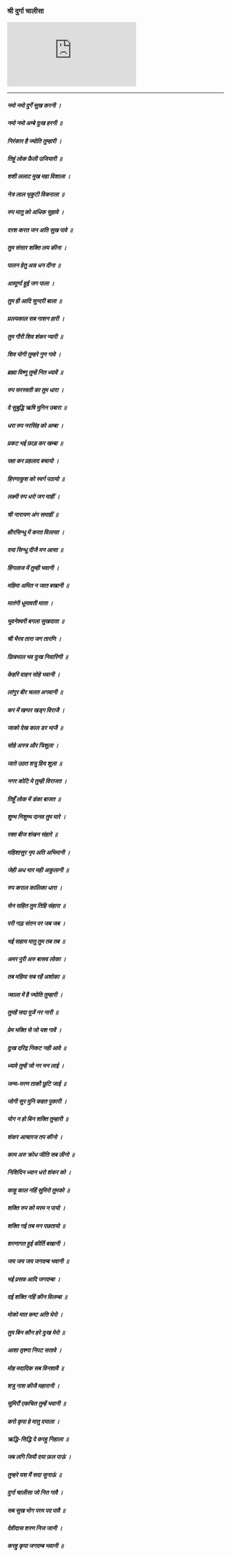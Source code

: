 ### श्री दुर्गा चालीसा

<iframe src="https://www.youtube.com/embed/zvRmYTkrBJE" title="YouTube video player" frameborder="0" allow="accelerometer; autoplay; clipboard-write; encrypted-media; gyroscope; picture-in-picture" allowfullscreen></iframe>

---

##### नमो नमो दुर्गे सुख करनी ।
##### नमो नमो अम्बे दुःख हरनी ॥

##### निरंकार है ज्योति तुम्हारी ।
##### तिहूं लोक फ़ैली उजियारी ॥

##### शशी ललाट मुख महा विशाला ।
##### नेत्र लाल भृकुटी विकराला ॥

##### रुप मातु को अधिक सुहावे ।
##### दरश करत जन अति सुख पावे ॥

##### तुम संसार शक्ति लय कीना ।
##### पालन हेतु अन्न धन दीना ॥

##### अन्न्पूर्णा हूई जग पाला ।
##### तुम ही आदि सुन्दरी बाला ॥

##### प्रलयकाल सब नाशन हारी ।
##### तुम गौरी शिव शंकर प्यारी ॥

##### शिव योगी तुम्हरे गुण गावे ।
##### ब्रह्मा विष्णु तुम्हें नित ध्यावें ॥

##### रुप सरस्वती का तुम धारा ।
##### दे सुबुद्धि ऋषि मुनिन उबारा ॥

##### धरा रुप नरसिंह को अम्बा ।
##### प्रकट भई फ़ाड़ कर खम्बा ॥

##### रक्षा कर प्रहलाद बचायो ।
##### हिरणाकुश को स्वर्ग पठायो ॥

##### लक्ष्मी रुप धरो जग माहीं ।
##### श्री नारायण अंग समाहीं ॥

##### क्षीरसिन्धु में करत विलासा ।
##### दया सिन्धु दीजै मन आसा ॥

##### हिंगलाज में तुम्ही भवानी ।
##### महिमा अमित न जात बखानी ॥

##### मातंगी धूमावती माता ।
##### भूवनेश्वरी बगला सुखदाता ॥

##### श्री भैरव तारा जग तारणि ।
##### छिन्नभाल भव दुःख निवारिणी ॥

##### केहरि वाहन सोहे भवानी ।
##### लांगुर बीर चलत अगवानी ॥

##### कर में खप्पर खड्ग विराजै ।
##### जाको देख काल डर भाजै ॥

##### सोहे अस्त्र और त्रिशूला ।
##### जाते उठत शत्रु हिय शूला ॥

##### नगर कोटि मे तुम्ही विराजत ।
##### तिहूँ लोक में डंका बाजत ॥

##### शुम्भ निशुम्भ दानव तुम मारे ।
##### रक्त बीज शंखन संहारे ॥

##### महिशासुर नृप अति अभिमानी ।
##### जेही अध भार मही अकुलानी ॥

##### रुप कराल कालिका धारा ।
##### सेन सहित तुम तिहि संहारा ॥

##### परी गाढ़ संतन पर जब जब ।
##### भई सहाय मातु तुम तब तब ॥

##### अमर पुरी अरु बासव लोका ।
##### तब महिमा सब रहें अशोका ॥

##### ज्वाला में है ज्योति तुम्हारी ।
##### तुमहें सदा पूजें नर नारी ॥

##### प्रेम भक्ति से जो यश गावें ।
##### दुःख दरिद्र निकट नही आवे ॥

##### ध्यावे तुम्हें जो नर मन लाई ।
##### जन्म-मरण ताकौ छुटि जाई ॥

##### जोगी सुर मुनि कहत पुकारी ।
##### योग न हो बिन शक्ति तुम्हारी ॥

##### शंकर आचारज तप कीनो ।
##### काम अरु क्रोध जीति सब लीनो ॥

##### निशिदिन ध्यान धरो शंकर को ।
##### काहू काल नहिं सुमिरो तुमको ॥

##### शक्ति रुप को मरम न पायो ।
##### शक्ति गई तब मन पछतायो ॥

##### शरणागत हुई कीर्ति बखानी ।
##### जय जय जय जगदम्ब भवानी ॥

##### भई प्रसन्न आदि जगदम्बा ।
##### दई शक्ति नहिं कीन विलम्बा ॥

##### मोको मात कष्ट अति घेरो ।
##### तुम बिन कौन हरे दुःख मेरो ॥

##### आशा तृश्णा निपट सतावे ।
##### मोह मदादिक सब विनशावै ॥

##### शत्रु नाश कीजै महारानी ।
##### सुमिरौं एकचित तुम्हें भवानी ॥

##### करो कृपा हे मातु दयाला ।
##### ऋद्धि-सिद्धि दे करहु निहाला ॥

##### जब लगि जियौ दया फ़ल पाऊं ।
##### तुम्हरे यश मैं सदा सुनाऊं ॥

##### दुर्गा चालीसा जो नित गावै ।
##### सब सुख भोग परम पद पावै ॥

##### देवीदास शरण निज जानी ।
##### करहु कृपा जगदम्ब भवानी ॥

